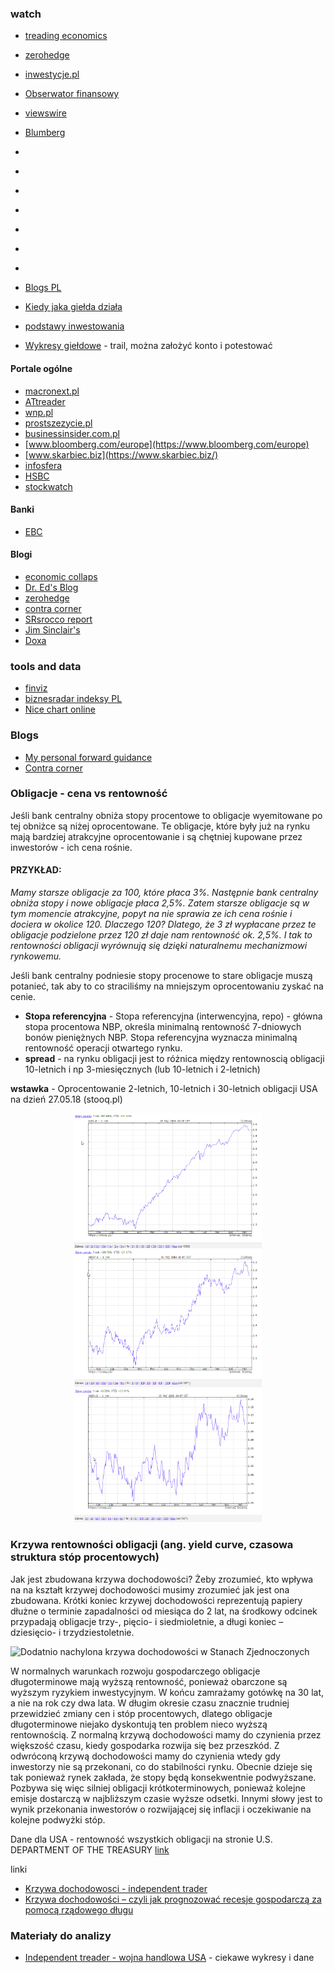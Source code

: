 
### watch
- [treading economics](https://tradingeconomics.com/)
- [zerohedge](https://www.zerohedge.com/)
- [inwestycje.pl](http://inwestycje.pl/)
- [Obserwator finansowy](https://www.obserwatorfinansowy.pl/tematyka/makroekonomia/)
- [viewswire](http://viewswire.eiu.com/)
- [Blumberg](https://www.bloomberg.com/europe)
- []()
- []()
- []()
- []()
- []()
- []()
- []()

- [Blogs PL](http://generatorfinansowy.blogspot.com/)
- [Kiedy jaka giełda działa](https://market24hclock.com/)
- [podstawy inwestowania](https://appfunds.blogspot.com/2013/11/elementarz-inwestora.html)
- [Wykresy giełdowe](https://stockcharts.com/) - trail, można założyć konto i potestować

#### Portale ogólne
- [macronext.pl](http://www.macronext.pl/pl/)
- [ATtreader](http://www.attrader.pl/abonament/informacje)
- [wnp.pl](https://www.wnp.pl/)
- [prostszezycie.pl](https://prostszezycie.pl/finanse-i-prawo-21)
- [businessinsider.com.pl](https://businessinsider.com.pl/?utm_source=businessinsider.com&utm_medium=referral&utm_campaign=redirect_businessinsider_com)
- [www.bloomberg.com/europe](https://www.bloomberg.com/europe)
- [www.skarbiec.biz](https://www.skarbiec.biz/)
- [infosfera](http://infostrefa.com/infostrefa/pl/index/)
- [HSBC](https://www.hsbc.com/)
- [stockwatch](https://www.stockwatch.pl/)

#### Banki
- [EBC](https://www.ecb.europa.eu/home/html/index.en.html)

#### Blogi
- [economic collaps](http://theeconomiccollapseblog.com/)
- [Dr. Ed's Blog](http://blog.yardeni.com/)
- [zerohedge](https://www.zerohedge.com/)
- [contra corner](http://davidstockmanscontracorner.com/)
- [SRsrocco report](https://srsroccoreport.com/)
- [Jim Sinclair's](https://www.jsmineset.com/)
- [Doxa](https://slomski.us/)

### tools and data 
- [finviz](https://finviz.com/)
- [biznesradar indeksy PL](https://www.biznesradar.pl/gielda/indeksy)
- [Nice chart online](https://pl.tradingview.com/chart/?symbol=FX:EURUSD)

### Blogs
- [My personal forward guidance](http://franzlischka.blogspot.com/?view=sidebar)
- [Contra corner](http://davidstockmanscontracorner.com/)

### Obligacje - cena vs rentowność
Jeśli bank centralny obniża stopy procentowe to obligacje wyemitowane po tej obniżce są niżej oprocentowane. Te obligacje, które były już na rynku mają bardziej atrakcyjne
oprocentowanie i są chętniej kupowane przez inwestorów - ich cena rośnie. 

#### PRZYKŁAD:
*Mamy starsze obligacje za 100, które płaca 3\%. Następnie bank centralny obniża stopy i nowe obligacje płaca 2,5\%. Zatem starsze obligacje są w tym momencie atrakcyjne,
 popyt na nie sprawia ze ich cena rośnie i dociera w okolice 120. Dlaczego 120? Dlatego, że 3 zł wypłacane przez te obligacje podzielone przez 120 zł daje nam rentowność ok. 2,5%.
 I tak to rentowności obligacji wyrównują się dzięki naturalnemu mechanizmowi rynkowemu.*


Jeśli bank centralny podniesie stopy procenowe to stare obligacje muszą potanieć, tak aby to co straciliśmy na mniejszym oprocentowaniu zyskać na cenie. 

- __Stopa referencyjna__ - Stopa referencyjna (interwencyjna, repo) - główna stopa procentowa NBP, określa minimalną rentowność 7-dniowych bonów pieniężnych NBP.
Stopa referencyjna wyznacza minimalną rentowność operacji otwartego rynku.
- __spread__ - na rynku obligacji jest to różnica między rentownoscią obligacji 10-letnich i np 3-miesięcznych (lub 10-letnich i 2-letnich)






__wstawka__ - Oprocentowanie 2-letnich, 10-letnich i 30-letnich obligacji USA na dzień 27.05.18 (stooq.pl)
<p align="center">
  <img src="./images/economy/usa_2_years.png" width="300"/>
  <img src="./images/economy/usa_10_years.png" width="300"/>
  <img src="./images/economy/usa_30_years.png" width="300"/>
</p>

### Krzywa rentowności obligacji (ang. yield curve, czasowa struktura stóp procentowych)
Jak jest zbudowana krzywa dochodowości?
Żeby zrozumieć, kto wpływa na na kształt krzywej dochodowości musimy zrozumieć jak jest ona zbudowana. Krótki koniec krzywej dochodowości reprezentują papiery dłużne o terminie zapadalności od miesiąca do 2 lat,
na środkowy odcinek przypadają obligacje trzy-, pięcio- i siedmioletnie, a długi koniec – dziesięcio- i trzydziestoletnie.

![Dodatnio nachylona krzywa dochodowości w Stanach Zjednoczonych](./images/economy/dodatnia_krzywa_dochodowości.png)

W normalnych warunkach rozwoju gospodarczego obligacje długoterminowe mają wyższą rentowność, ponieważ obarczone są wyższym ryzykiem inwestycyjnym. W końcu zamrażamy gotówkę na 30 lat,
a nie na rok czy dwa lata. W długim okresie czasu znacznie trudniej przewidzieć zmiany cen i stóp procentowych, dlatego obligacje długoterminowe niejako dyskontują ten problem nieco wyższą rentownością.
Z normalną krzywą dochodowości mamy do czynienia przez większość czasu, kiedy gospodarka rozwija się bez przeszkód. Z odwróconą krzywą dochodowości mamy do czynienia wtedy gdy inwestorzy nie są przekonani, co do stabilności rynku.
Obecnie dzieje się tak ponieważ rynek zakłada, że stopy będą konsekwentnie podwyższane. Pozbywa się więc silniej obligacji krótkoterminowych, ponieważ kolejne emisje dostarczą w najbliższym czasie wyższe
odsetki. Innymi słowy jest to wynik przekonania inwestorów o rozwijającej się inflacji i oczekiwanie na kolejne podwyżki stóp.

Dane dla USA - rentowność wszystkich obligacji na stronie U.S. DEPARTMENT OF THE TREASURY [link](https://www.treasury.gov/resource-center/data-chart-center/interest-rates/Pages/TextView.aspx?data=yieldYear&year=2018)



linki
- [Krzywa dochodowosci - independent trader](https://independenttrader.pl/jak-przewidziec-recesje-gospodarcza-krzywa-dochodowosci.html)
- [Krzywa dochodowości – czyli jak prognozować recesje gospodarczą za pomocą rządowego długu](https://analizy.investio.pl/krzywa-dochodowosci-czyli-jak-prognozowac-recesje-gospodarcza-za-pomoca-rzadowego-dlugu/)


### Materiały do analizy
- [Independent treader - wojna handlowa USA](https://independenttrader.pl/powell-z-trumpem-doprowadza-do-krachu.html) - ciekawe wykresy i dane